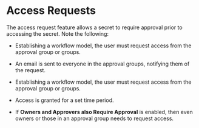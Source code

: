 [title]: # (Access Requests)
[tags]: # (Access Requests)
[priority]: # (1000)

# Access Requests

The access request feature allows a secret to require approval prior to accessing the secret. Note the following:

- Establishing a workflow model, the user must request access from the approval group or groups.

- An email is sent to everyone in the approval groups, notifying them of the request.

- Establishing a workflow model, the user must request access from the approval group or groups.

- Access is granted for a set time period.

- If **Owners and Approvers also Require Approval** is enabled, then even owners or those in an approval group needs to request access.
